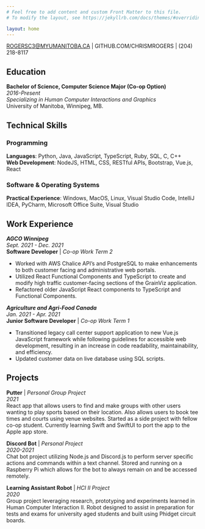 ```yaml
---
# Feel free to add content and custom Front Matter to this file.
# To modify the layout, see https://jekyllrb.com/docs/themes/#overriding-theme-defaults

layout: home
---  
```


ROGERSC3@MYUMANITOBA.CA | GITHUB.COM/CHRISMROGERS | (204) 218-8117

## Education
**Bachelor of Science, Computer Science Major (Co-op Option)**  
*2016-Present*  
*Specializing in Human Computer Interactions and Graphics*  
University of Manitoba, Winnipeg, MB.

## Technical Skills
### Programming
**Languages**: Python, Java, JavaScript, TypeScript, Ruby, SQL, C, C++  
**Web Development**: NodeJS, HTML, CSS, RESTful APIs, Bootstrap, Vue.js, React

### Software & Operating Systems
**Practical Experience**: Windows, MacOS, Linux, Visual Studio Code, IntelliJ IDEA, PyCharm, Microsoft Office Suite, Visual Studio

## Work Experience
***AGCO Winnipeg***  
*Sept. 2021 - Dec. 2021*  
**Software Developer** | *Co-op Work Term 2*
- Worked with AWS Chalice API’s and PostgreSQL to make enhancements to both customer facing
and administrative web portals.
- Utilized React Functional Components and TypeScript to create and modify high traffic customer-facing sections of the GrainViz application.
- Refactored older JavaScript React components to TypeScript and Functional Components.

***Agriculture and Agri-Food Canada***  
*Jan. 2021 - Apr. 2021*  
**Junior Software Developer** | *Co-op Work Term 1*
- Transitioned legacy call center support application to new Vue.js JavaScript framework while
following guidelines for accessible web development, resulting in an increase in code readability,
maintainability, and efficiency.
- Updated customer data on live database using SQL scripts.

## Projects
**Putter** | *Personal Group Project*  
*2021*  
React app that allows users to find and make groups with other users wanting to play sports based on
their location. Also allows users to book tee times and courts using venue websites. Started as a side
project with fellow co-op student. Currently learning Swift and SwiftUI to port the app to the Apple app
store.

**Discord Bot** | *Personal Project*  
*2020-2021*  
Chat bot project utilizing Node.js and Discord.js to perform server specific actions and commands within
a text channel. Stored and running on a Raspberry Pi which allows for the bot to always remain on and
be accessed remotely.

**Learning Assistant Robot** | *HCI II Project*  
*2020*  
Group project leveraging research, prototyping and experiments learned in Human Computer
Interaction II. Robot designed to assist in preparation for tests and exams for university aged students
and built using Phidget circuit boards.
